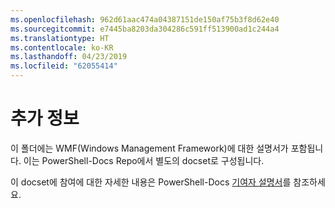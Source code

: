 ```yaml
---
ms.openlocfilehash: 962d61aac474a04387151de150af75b3f8d62e40
ms.sourcegitcommit: e7445ba8203da304286c591ff513900ad1c244a4
ms.translationtype: HT
ms.contentlocale: ko-KR
ms.lasthandoff: 04/23/2019
ms.locfileid: "62055414"
---
```

# <a name="readme"></a>추가 정보

이 폴더에는 WMF(Windows Management Framework)에 대한 설명서가 포함됩니다.
이는 PowerShell-Docs Repo에서 별도의 docset로 구성됩니다.

이 docset에 참여에 대한 자세한 내용은 PowerShell-Docs [기여자 설명서](https://github.com/PowerShell/PowerShell-Docs/blob/staging/CONTRIBUTING.md)를 참조하세요.